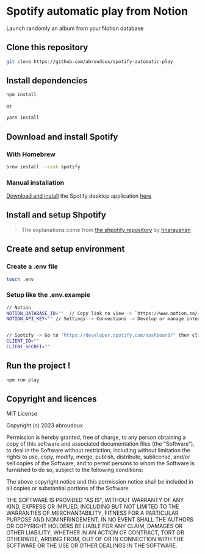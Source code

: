 # Spotify automatic play from Notion

Launch randomly an album from your Notion database

## Clone this repository

```bash
git clone https://github.com/abroudoux/spotify-automatic-play
```

## Install dependencies

```bash
npm install
```
or 

```bash
yarn install
```

## Download and install Spotify 

### With Homebrew

```bash
brew install --cask spotify
```

### Manual installation

[Download and install](http://www.spotify.com/download) the Spotify
desktop application [here](http://www.spotify.com/download)


## Install and setup Shpotify

> The explanations come from [the shpotify repository](https://github.com/hnarayanan/shpotify) by [hnarayanan](https://github.com/hnarayanan)

## Create and setup environment

### Create a .env file

```bash
touch .env
```

### Setup like the .env.example

```bash
// Notion
NOTION_DATABASE_ID=""  // Copy link to view -> `https://www.notion.so/{notion_database_id}?v`
NOTION_API_KEY="" // Settings -> Connections -> Develop or manage integration -> New connection -> Start with 'secret_' 


// Spotify -> Go to "https://developer.spotify.com/dashboard/" then click to 'Create a new Application'
CLIENT_ID=""
CLIENT_SECRET=""
```

## Run the project !

```bash
npm run play
```

## Copyright and licences

MIT License

Copyright (c) 2023 abroudoux

Permission is hereby granted, free of charge, to any person obtaining a copy
of this software and associated documentation files (the "Software"), to deal
in the Software without restriction, including without limitation the rights
to use, copy, modify, merge, publish, distribute, sublicense, and/or sell
copies of the Software, and to permit persons to whom the Software is
furnished to do so, subject to the following conditions:

The above copyright notice and this permission notice shall be included in all
copies or substantial portions of the Software.

THE SOFTWARE IS PROVIDED "AS IS", WITHOUT WARRANTY OF ANY KIND, EXPRESS OR
IMPLIED, INCLUDING BUT NOT LIMITED TO THE WARRANTIES OF MERCHANTABILITY,
FITNESS FOR A PARTICULAR PURPOSE AND NONINFRINGEMENT. IN NO EVENT SHALL THE
AUTHORS OR COPYRIGHT HOLDERS BE LIABLE FOR ANY CLAIM, DAMAGES OR OTHER
LIABILITY, WHETHER IN AN ACTION OF CONTRACT, TORT OR OTHERWISE, ARISING FROM,
OUT OF OR IN CONNECTION WITH THE SOFTWARE OR THE USE OR OTHER DEALINGS IN THE
SOFTWARE.
